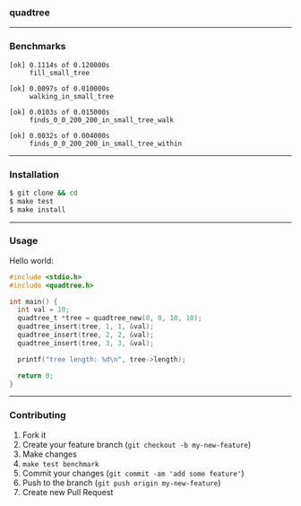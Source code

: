 ### quadtree

---

### Benchmarks

```
[ok] 0.1114s of 0.120000s
     fill_small_tree

[ok] 0.0097s of 0.010000s
     walking_in_small_tree

[ok] 0.0103s of 0.015000s
     finds_0_0_200_200_in_small_tree_walk
     
[ok] 0.0032s of 0.004000s
     finds_0_0_200_200_in_small_tree_within
```

---

### Installation

```bash
$ git clone && cd
$ make test
$ make install
```

---

### Usage

Hello world:

```c
#include <stdio.h>
#include <quadtree.h>

int main() {
  int val = 10;
  quadtree_t *tree = quadtree_new(0, 0, 10, 10);
  quadtree_insert(tree, 1, 1, &val);
  quadtree_insert(tree, 2, 2, &val);
  quadtree_insert(tree, 3, 3, &val);

  printf("tree length: %d\n", tree->length);

  return 0;
}
```

---

### Contributing

1. Fork it
2. Create your feature branch (`git checkout -b my-new-feature`)
3. Make changes
4. `make test benchmark`
5. Commit your changes (`git commit -am 'add some feature'`)
6. Push to the branch (`git push origin my-new-feature`)
7. Create new Pull Request
